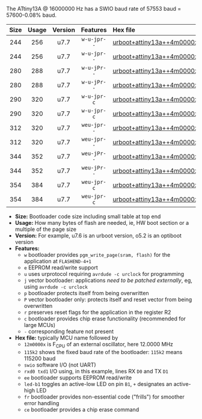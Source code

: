 The ATtiny13A @ 16000000 Hz has a SWIO baud rate of 57553 baud = 57600-0.08% baud.

|Size|Usage|Version|Features|Hex file|
|:-:|:-:|:-:|:-:|:--|
|244|256|u7.7|`w-u-jpr--`|[urboot+attiny13a++4m0000x+++14k4_swio_rxb0_txb1_led+b2.hex](https://raw.githubusercontent.com/stefanrueger/urboot.hex/main/cores/microcore/attiny13a/external_oscillator/fcpu++4m0000_Hz/br+++14k4_bps/urboot+attiny13a++4m0000x+++14k4_swio_rxb0_txb1_led+b2.hex)|
|244|256|u7.7|`w-u-jpr--`|[urboot+attiny13a++4m0000x+++14k4_swio_rxb1_txb0_led+b2.hex](https://raw.githubusercontent.com/stefanrueger/urboot.hex/main/cores/microcore/attiny13a/external_oscillator/fcpu++4m0000_Hz/br+++14k4_bps/urboot+attiny13a++4m0000x+++14k4_swio_rxb1_txb0_led+b2.hex)|
|280|288|u7.7|`w-u-jPr--`|[urboot+attiny13a++4m0000x+++14k4_swio_rxb0_txb1_led+b2_fr.hex](https://raw.githubusercontent.com/stefanrueger/urboot.hex/main/cores/microcore/attiny13a/external_oscillator/fcpu++4m0000_Hz/br+++14k4_bps/urboot+attiny13a++4m0000x+++14k4_swio_rxb0_txb1_led+b2_fr.hex)|
|280|288|u7.7|`w-u-jPr--`|[urboot+attiny13a++4m0000x+++14k4_swio_rxb1_txb0_led+b2_fr.hex](https://raw.githubusercontent.com/stefanrueger/urboot.hex/main/cores/microcore/attiny13a/external_oscillator/fcpu++4m0000_Hz/br+++14k4_bps/urboot+attiny13a++4m0000x+++14k4_swio_rxb1_txb0_led+b2_fr.hex)|
|290|320|u7.7|`w-u-jpr-c`|[urboot+attiny13a++4m0000x+++14k4_swio_rxb0_txb1_led+b2_fr_ce.hex](https://raw.githubusercontent.com/stefanrueger/urboot.hex/main/cores/microcore/attiny13a/external_oscillator/fcpu++4m0000_Hz/br+++14k4_bps/urboot+attiny13a++4m0000x+++14k4_swio_rxb0_txb1_led+b2_fr_ce.hex)|
|290|320|u7.7|`w-u-jpr-c`|[urboot+attiny13a++4m0000x+++14k4_swio_rxb1_txb0_led+b2_fr_ce.hex](https://raw.githubusercontent.com/stefanrueger/urboot.hex/main/cores/microcore/attiny13a/external_oscillator/fcpu++4m0000_Hz/br+++14k4_bps/urboot+attiny13a++4m0000x+++14k4_swio_rxb1_txb0_led+b2_fr_ce.hex)|
|312|320|u7.7|`weu-jpr--`|[urboot+attiny13a++4m0000x+++14k4_swio_rxb0_txb1_ee_led+b2.hex](https://raw.githubusercontent.com/stefanrueger/urboot.hex/main/cores/microcore/attiny13a/external_oscillator/fcpu++4m0000_Hz/br+++14k4_bps/urboot+attiny13a++4m0000x+++14k4_swio_rxb0_txb1_ee_led+b2.hex)|
|312|320|u7.7|`weu-jpr--`|[urboot+attiny13a++4m0000x+++14k4_swio_rxb1_txb0_ee_led+b2.hex](https://raw.githubusercontent.com/stefanrueger/urboot.hex/main/cores/microcore/attiny13a/external_oscillator/fcpu++4m0000_Hz/br+++14k4_bps/urboot+attiny13a++4m0000x+++14k4_swio_rxb1_txb0_ee_led+b2.hex)|
|344|352|u7.7|`weu-jPr--`|[urboot+attiny13a++4m0000x+++14k4_swio_rxb0_txb1_ee_led+b2_fr.hex](https://raw.githubusercontent.com/stefanrueger/urboot.hex/main/cores/microcore/attiny13a/external_oscillator/fcpu++4m0000_Hz/br+++14k4_bps/urboot+attiny13a++4m0000x+++14k4_swio_rxb0_txb1_ee_led+b2_fr.hex)|
|344|352|u7.7|`weu-jPr--`|[urboot+attiny13a++4m0000x+++14k4_swio_rxb1_txb0_ee_led+b2_fr.hex](https://raw.githubusercontent.com/stefanrueger/urboot.hex/main/cores/microcore/attiny13a/external_oscillator/fcpu++4m0000_Hz/br+++14k4_bps/urboot+attiny13a++4m0000x+++14k4_swio_rxb1_txb0_ee_led+b2_fr.hex)|
|354|384|u7.7|`weu-jpr-c`|[urboot+attiny13a++4m0000x+++14k4_swio_rxb0_txb1_ee_led+b2_fr_ce.hex](https://raw.githubusercontent.com/stefanrueger/urboot.hex/main/cores/microcore/attiny13a/external_oscillator/fcpu++4m0000_Hz/br+++14k4_bps/urboot+attiny13a++4m0000x+++14k4_swio_rxb0_txb1_ee_led+b2_fr_ce.hex)|
|354|384|u7.7|`weu-jpr-c`|[urboot+attiny13a++4m0000x+++14k4_swio_rxb1_txb0_ee_led+b2_fr_ce.hex](https://raw.githubusercontent.com/stefanrueger/urboot.hex/main/cores/microcore/attiny13a/external_oscillator/fcpu++4m0000_Hz/br+++14k4_bps/urboot+attiny13a++4m0000x+++14k4_swio_rxb1_txb0_ee_led+b2_fr_ce.hex)|

- **Size:** Bootloader code size including small table at top end
- **Usage:** How many bytes of flash are needed, ie, HW boot section or a multiple of the page size
- **Version:** For example, u7.6 is an urboot version, o5.2 is an optiboot version
- **Features:**
  + `w` bootloader provides `pgm_write_page(sram, flash)` for the application at `FLASHEND-4+1`
  + `e` EEPROM read/write support
  + `u` uses urprotocol requiring `avrdude -c urclock` for programming
  + `j` vector bootloader: applications *need to be patched externally*, eg, using `avrdude -c urclock`
  + `p` bootloader protects itself from being overwritten
  + `P` vector bootloader only: protects itself and reset vector from being overwritten
  + `r` preserves reset flags for the application in the register R2
  + `c` bootloader provides chip erase functionality (recommended for large MCUs)
  + `-` corresponding feature not present
- **Hex file:** typically MCU name followed by
  + `12m0000x` is F<sub>CPU</sub> of an external oscillator, here 12.0000 MHz
  + `115k2` shows the fixed baud rate of the bootloader: `115k2` means 115200 baud
  + `swio` software I/O (not UART)
  + `rxd0 txd1` I/O using, in this example, lines RX `D0` and TX `D1`
  + `ee` bootloader supports EEPROM read/write
  + `led-b1` toggles an active-low LED on pin `B1`, `+` designates an active-high LED
  + `fr` bootloader provides non-essential code ("frills") for smoother error handling
  + `ce` bootloader provides a chip erase command
